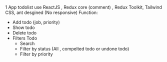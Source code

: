 1 App todolist use ReactJS , Redux core (comment) , Redux Toolkit, Tailwind CSS, ant desgined (No responsive)
Function:
  - Add todo (job, priority)
  - Show todo
  - Delete todo
  - Filters Todo
    + Search
    + Filter by status (All , compelted todo or undone todo)
    + Filter by priority

